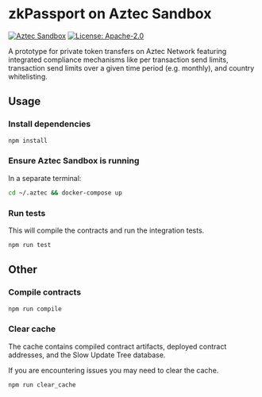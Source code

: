 # zkPassport on Aztec Sandbox

[![Aztec Sandbox](https://img.shields.io/badge/Aztec_Sandbox-0.16.9-darkviolet)](https://github.com/AztecProtocol/aztec-packages)
[![License: Apache-2.0](https://img.shields.io/badge/License-Apache--2.0-green)](https://opensource.org/license/apache-2-0)

A prototype for private token transfers on Aztec Network featuring integrated
compliance mechanisms like per transaction send limits, transaction send
limits over a given time period (e.g. monthly), and country whitelisting.

## Usage

### Install dependencies

```bash
npm install
```

### Ensure Aztec Sandbox is running

In a separate terminal:

```bash
cd ~/.aztec && docker-compose up
```

### Run tests

This will compile the contracts and run the integration tests.

```bash
npm run test
```

## Other

### Compile contracts

```bash
npm run compile
```

### Clear cache

The cache contains compiled contract artifacts, deployed contract addresses, and the Slow Update Tree database.

If you are encountering issues you may need to clear the cache.

```bash
npm run clear_cache
```
